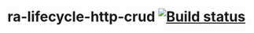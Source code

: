 # ra-lifecycle-http-crud [![Build status](https://ci.appveyor.com/api/projects/status/7edwxyh6kv2kd7t1?svg=true)](https://ci.appveyor.com/project/barsich/ra-lifecycle-http-crud)
